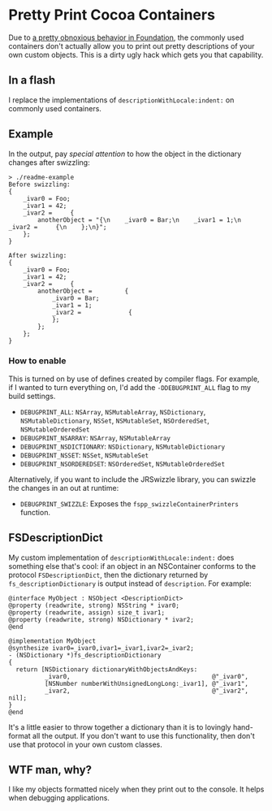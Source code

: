 # Pretty Print Cocoa Containers

Due to [a pretty obnoxious behavior in Foundation](http://openradar.appspot.com/10765424),
the commonly used containers don't actually allow you to print
out pretty descriptions of your own custom objects. This is a
dirty ugly hack which gets you that capability.


## In a flash

I replace the implementations of `descriptionWithLocale:indent:`
on commonly used containers.


## Example

In the output, pay *special attention* to how the object in the
dictionary changes after swizzling:

    > ./readme-example 
    Before swizzling:
    {
        _ivar0 = Foo;
        _ivar1 = 42;
        _ivar2 =     {
            anotherObject = "{\n    _ivar0 = Bar;\n    _ivar1 = 1;\n    _ivar2 =     {\n    };\n}";
        };
    }

    After swizzling:
    {
        _ivar0 = Foo;
        _ivar1 = 42;
        _ivar2 =     {
            anotherObject =         {
                _ivar0 = Bar;
                _ivar1 = 1;
                _ivar2 =             {
                };
            };
        };
    }


### How to enable

This is turned on by use of defines created by compiler flags. For
example, if I wanted to turn everything on, I'd add the
`-DDEBUGPRINT_ALL` flag to my build settings.

* `DEBUGPRINT_ALL`: `NSArray`, `NSMutableArray`, `NSDictionary`,
  `NSMutableDictionary`, `NSSet`, `NSMutableSet`, `NSOrderedSet`,
  `NSMutableOrderedSet`
* `DEBUGPRINT_NSARRAY`: `NSArray`, `NSMutableArray`
* `DEBUGPRINT_NSDICTIONARY`: `NSDictionary`, `NSMutableDictionary`
* `DEBUGPRINT_NSSET`: `NSSet`, `NSMutableSet`
* `DEBUGPRINT_NSORDEREDSET`: `NSOrderedSet`, `NSMutableOrderedSet`

Alternatively, if you want to include the JRSwizzle library, you can
swizzle the changes in an out at runtime:

* `DEBUGPRINT_SWIZZLE`: Exposes the `fspp_swizzleContainerPrinters`
  function.


## FSDescriptionDict

My custom implementation of `descriptionWithLocale:indent:` does
something else that's cool: if an object in an NSContainer conforms
to the protocol `FSDescriptionDict`, then the dictionary returned
by `fs_descriptionDictionary` is output instead of `description`.
For example:

    @interface MyObject : NSObject <DescriptionDict>
    @property (readwrite, strong) NSString * ivar0;
    @property (readwrite, assign) size_t ivar1;
    @property (readwrite, strong) NSDictionary * ivar2;
    @end

    @implementation MyObject
    @synthesize ivar0=_ivar0,ivar1=_ivar1,ivar2=_ivar2;
    - (NSDictionary *)fs_descriptionDictionary
    {
      return [NSDictionary dictionaryWithObjectsAndKeys:
              _ivar0,                                       @"_ivar0",
              [NSNumber numberWithUnsignedLongLong:_ivar1], @"_ivar1",
              _ivar2,                                       @"_ivar2", nil];
    }
    @end

It's a little easier to throw together a dictionary than it
is to lovingly hand-format all the output. If you don't want to
use this functionality, then don't use that protocol in your
own custom classes.


## WTF man, why?

I like my objects formatted nicely when they print out to the
console. It helps when debugging applications.
